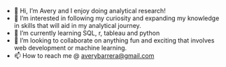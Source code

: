 - 👋 Hi, I’m Avery and I enjoy doing analytical research!
- 👀 I’m interested in following my curiosity and expanding my knowledge in skills that will aid in my analytical journey.
- 🌱 I’m currently learning SQL, r, tableau and python
- 💞️ I’m looking to collaborate on anything fun and exciting that involves web development or machine learning.
- 📫 How to reach me @ averybarrera@gmail.com

<!---
abarriebee/abarriebee is a ✨ special ✨ repository because its `README.md` (this file) appears on your GitHub profile.
You can click the Preview link to take a look at your changes.
--->
